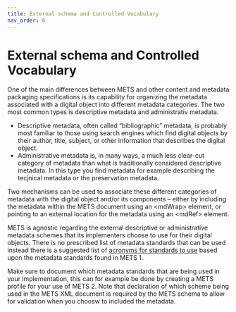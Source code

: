 ```yaml
---
title: External schema and Controlled Vocabulary
nav_order: 6
---
```


# External schema and Controlled Vocabulary

One of the main differences between METS and other content and metadata packaging specifications is its capability for organizing the metadata associated with a digital object into different metadata categories. The two most common types is descriptive metadata and administrativ metadata. 

* Descriptive metadata, often called “bibliographic” metadata, is probably most familiar to those using search engines which find digital objects by their author, title, subject, or other information that describes the digital object.
* Administrative metadata is, in many ways, a much less clear-cut category of metadata than what is traditionally considered descriptive metadata. In this type you find metadata for example describing the tecjnical metadata or the preservation metadata.

Two mechanisms can be used to associate these different categories of metadata with the digital object and/or its components – either by including the metadata within the METS document using an &lt;mdWrap> element, or pointing to an external location for the metadata using an &lt;mdRef> element.

METS is agnostic regarding the external descriptive or administrative metadata schemes that its implementers choose to use for their digital objects. There is no prescribed list of metadata standards that can be used instead there is a suggested list of [acronyms for standards to use](https://github.com/mets/METS-schema/wiki/METS2-Suggested-Attribute-Values) based upon the metadata standards found in METS 1.

Make sure to document which metadata standards that are being used in your implementation, this can for example be done by creating a METS profile for your use of METS 2. Note that declaration of which scheme being used in the METS XML document is required by the METS schema to allow for validation when you choosw to included the metadata.

